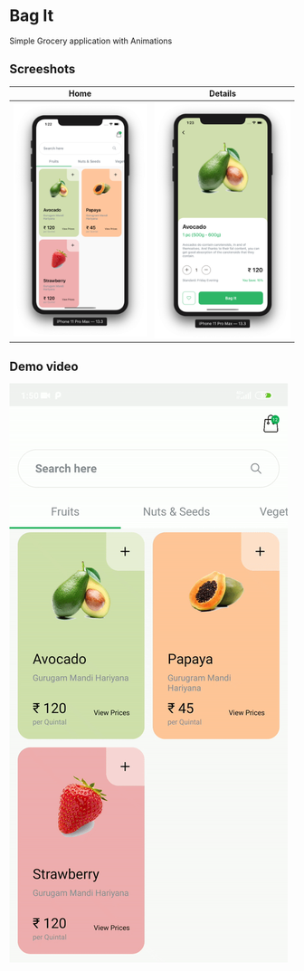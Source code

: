 # Bag It

Simple Grocery application with Animations

## Screeshots
| Home | Details |
| ------------- | ------------- |
| ![Home](https://github.com/AshwithJoylan/bagit/blob/master/Screenshot%202020-03-02%20at%201.22.54%20PM.png) | ![Details](https://github.com/AshwithJoylan/bagit/blob/master/Screenshot%202020-03-02%20at%201.23.00%20PM.png)  |

## Demo video
![GIF](https://github.com/AshwithJoylan/bagit/blob/master/ezgif.com-video-to-gif.gif)

